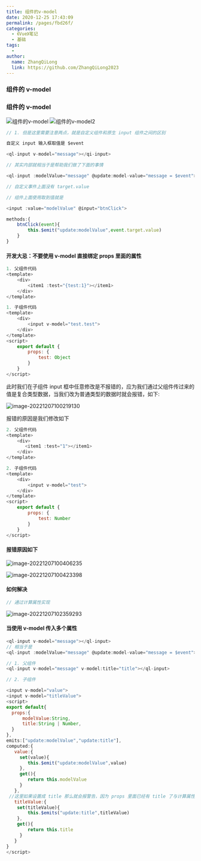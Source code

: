```yaml
---
title: 组件的v-model
date: 2020-12-25 17:43:09
permalink: /pages/fbd26f/
categories:
  - 《Vue》笔记
  - 基础
tags:
  -
author:
  name: ZhangQiLong
  link: https://github.com/ZhangQiLong2023
---
```


### 组件的 v-model

### 组件的 v-model

![组件的v-model](http://www.zhangqilong.cn/img/qlBlog_images/Vue%E5%9F%BA%E7%A1%80/21_%E7%BB%84%E4%BB%B6%E7%9A%84v-model.assets/%E7%BB%84%E4%BB%B6%E7%9A%84v-model.png)
![组件的v-model2](http://www.zhangqilong.cn/img/qlBlog_images/Vue%E5%9F%BA%E7%A1%80/21_%E7%BB%84%E4%BB%B6%E7%9A%84v-model.assets/%E7%BB%84%E4%BB%B6%E7%9A%84v-model2.png)

```js
// 1. 但是这里需要注意两点，就是自定义组件和原生 input 组件之间的区别

自定义 input 输入框取值是 $event

<ql-input v-model="message"></qi-input>

// 其实内部就相当于是帮助我们做了下面的事情

<ql-input :modelValue="message" @update:model-value="message = $event"></ql-input>

// 自定义事件上面没有 target.value
```

```js
// 组件上面使用取到值就是

<input :value="modelValue" @input="btnClick">

methods:{
    btnClick(event){
        this.$emit("update:modelValue",event.target.value)
    }
}
```

#### 开发大忌：不要使用 v-model 直接绑定 props 里面的属性

```js
1. 父组件代码
<template>
    <div>
    	<item1 :test="{test:1}"></item1>
    </div>
</template>
```

```js
1. 子组件代码
<template>
    <div>
        <input v-model="test.test">
    </div>
</template>
<script>
    export default {
        props: {
            test: Object
        }
    }
</script>
```

此时我们在子组件 input 框中任意修改是不报错的，应为我们通过父组件传过来的值是复合类型数据，当我们改为普通类型的数据时就会报错，如下:

![image-20221207100219130](http://www.zhangqilong.cn/img/qlBlog_images/Vue%E5%9F%BA%E7%A1%80/21_%E7%BB%84%E4%BB%B6%E7%9A%84v-model.assets/image-20221207100219130.png)

报错的原因是我们修改如下

```js
2. 父组件代码
<template>
    <div>
       <item1 :test="1"></item1>
	</div>
</template>
```

```js
2. 子组件代码
<template>
    <div>
        <input v-model="test">
    </div>
</template>
<script>
    export default {
        props: {
            test: Number
        }
    }
</script>
```

#### 报错原因如下

![image-20221207100406235](http://www.zhangqilong.cn/img/qlBlog_images/Vue%E5%9F%BA%E7%A1%80/21_%E7%BB%84%E4%BB%B6%E7%9A%84v-model.assets/image-20221207100406235.png)

![image-20221207100423398](D:%5Cworkspace%5CQiLongZhang%5CVue%5CZhangQiLong%5CVue3%5C%E7%AC%94%E8%AE%B0%5C21_%E7%BB%84%E4%BB%B6%E7%9A%84v-model.assets%5Cimage-20221207100423398.png)

#### 如何解决

```js
// 通过计算属性实现
```

![image-20221207102359293](http://www.zhangqilong.cn/img/qlBlog_images/Vue%E5%9F%BA%E7%A1%80/21_%E7%BB%84%E4%BB%B6%E7%9A%84v-model.assets/image-20221207102359293.png)

#### 当使用 v-model 传入多个属性

```js
<ql-input v-model="message"></ql-input>
// 相当于是
<ql-input :modelValue="message" @update:model-value="message = $event"></ql-input>
```

```js
// 1. 父组件
<ql-input v-model="message" v-model:title="title"></ql-input>
```

```js
// 2. 子组件

<input v-model="value">
<input v-model="titleValue">
<script>
export default{
  props:{
      modelValue:String,
      title:String | Number,
  }
},
emits:["update:modelValue","update:title"],
computed:{
   value:{
   	 set(value){
        this.$emit("update:modelValue",value)
     },
     get(){
        return this.modelValue
     }
   },
 //这里如果设置成 title 那么就会报警告，因为 props 里面已经有 title 了与计算属性中的 title 冲突
   titleValue:{
	set(titleValue){
        this.$emits("update:title",titleValue)
    },
    get(){
        return this.title
     }
   }
}
</script>
```
